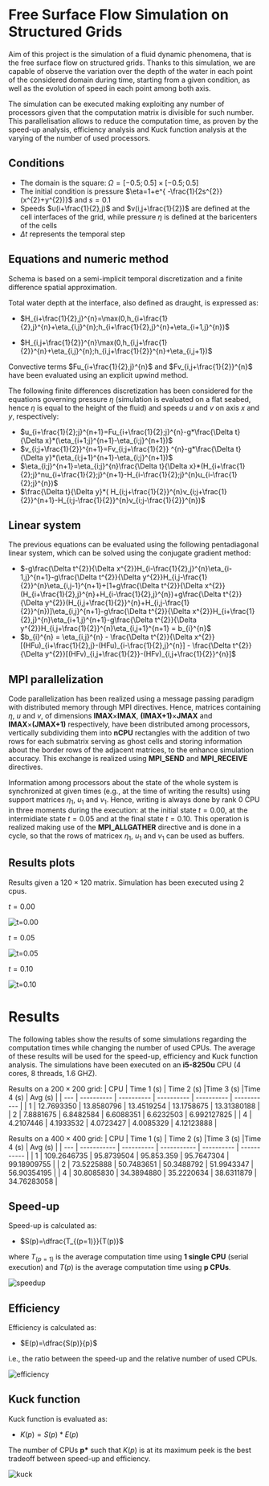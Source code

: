 # Free Surface Flow Simulation on Structured Grids

Aim of this project is the simulation of a fluid dynamic phenomena, that is the free surface flow on structured grids. Thanks to this simulation, we are capable of observe the variation over the depth of the water in each point of the considered domain during time, starting from a given condition, as well as the evolution of speed in each point among both axis.

The simulation can be executed making exploiting any number of processors given that the computation matrix is divisible for such number. This parallelisation allows to reduce the computation time, as proven by the speed-up analysis, efficiency analysis and Kuck function analysis at the varying of the number of used processors.

## Conditions

- The domain is the square: $\Omega=[-0.5;0.5]\times[-0.5;0.5]$
- The initial condition is pressure $\eta=1+e^{ -\frac{1}{2s^{2}}(x^{2}+y^{2})}$ and $s=0.1$
- Speeds $u(i+\frac{1}{2},j)$ and $v(i,j+\frac{1}{2})$ are defined at the cell interfaces of the grid, while pressure $\eta$ is defined at the baricenters of the cells
- $\Delta t$ represents the temporal step
  
## Equations and numeric method

Schema is based on a semi-implicit temporal discretization and a finite difference spatial approximation.

Total water depth at the interface, also defined as draught, is expressed as:
- $H_{i+\frac{1}{2},j}^{n}=\max(0,h_{i+\frac{1}{2},j}^{n}+\eta_{i,j}^{n};h_{i+\frac{1}{2},j}^{n}+\eta_{i+1,j}^{n})$

- $H_{i,j+\frac{1}{2}}^{n}\max(0,h_{i,j+\frac{1}{2}}^{n}+\eta_{i,j}^{n};h_{i,j+\frac{1}{2}}^{n}+\eta_{i,j+1})$

Convective terms $Fu_{i+\frac{1}{2},j}^{n}$ and $Fv_{i,j+\frac{1}{2}}^{n}$ have been evaluated using an explicit upwind method.

The following finite differences discretization has been considered for the equations governing pressure $\eta$ (simulation is evaluated on a flat seabed, hence $\eta$ is equal to the height of the fluid) and speeds $u$ and $v$ on axis $x$ and $y$, respectively:
- $u_{i+\frac{1}{2};j}^{n+1}=Fu_{i+\frac{1}{2};j}^{n}-g*\frac{\Delta t}{\Delta x}*(\eta_{i+1;j}^{n+1}-\eta_{i;j}^{n+1})$
- $v_{i;j+\frac{1}{2}}^{n+1}=Fv_{i;j+\frac{1}{2}} ^{n}-g*\frac{\Delta t}{\Delta y}*(\eta_{i;j+1}^{n+1}-\eta_{i;j}^{n+1})$
- $\eta_{i;j}^{n+1}=\eta_{i;j}^{n}\frac{\Delta t}{\Delta x}*(H_{i+\frac{1}{2};j}^nu_{i+\frac{1}{2};j}^{n+1}-H_{i-\frac{1}{2};j}^{n}u_{i-\frac{1}{2};j}^{n})$
- $\frac{\Delta t}{\Delta y}*( H_{i;j+\frac{1}{2}}^{n}v_{i;j+\frac{1}{2}}^{n+1}-H_{i;j-\frac{1}{2}}^{n}v_{i;j-\frac{1}{2}}^{n})$

## Linear system

The previous equations can be evaluated using the following pentadiagonal linear system, which can be solved using the conjugate gradient method:

- $-g\frac{\Delta t^{2}}{\Delta x^{2}}H_{i-\frac{1}{2},j}^{n}\eta_{i-1,j}^{n+1}-g\frac{\Delta t^{2}}{\Delta y^{2}}H_{i,j-\frac{1}{2}}^{n}\eta_{i,j-1}^{n+1}+[1+g\frac{\Delta t^{2}}{\Delta x^{2}}(H_{i+\frac{1}{2},j}^{n}+H_{i-\frac{1}{2},j}^{n})+g\frac{\Delta t^{2}}{\Delta y^{2}}(H_{i,j+\frac{1}{2}}^{n}+H_{i,j-\frac{1}{2}}^{n})]\eta_{i,j}^{n+1}-g\frac{\Delta t^{2}}{\Delta x^{2}}H_{i+\frac{1}{2},j}^{n}\eta_{i+1,j}^{n+1}-g\frac{\Delta t^{2}}{\Delta y^{2}}H_{i,j+\frac{1}{2}}^{n}\eta_{i,j+1}^{n+1} = b_{i}^{n}$
- $b_{i}^{n} = \eta_{i,j}^{n} -  \frac{\Delta t^{2}}{\Delta x^{2}}[(HFu)_{i+\frac{1}{2},j}-(HFu)_{i-\frac{1}{2},j}^{n}] -  \frac{\Delta t^{2}}{\Delta y^{2}}[(HFv)_{i,j+\frac{1}{2}}-(HFv)_{i,j+\frac{1}{2}}^{n}]$

## MPI parallelization

Code parallelization has been realized using a message passing paradigm with distributed memory through MPI directives. Hence, matrices containing $\eta$, $u$ and $v$, of dimensions **IMAX**$\times$**IMAX**, **(IMAX+1)**$\times$**JMAX** and **IMAX**$\times$**(JMAX+1)** respectively, have been distributed among processors, vertically subdividing them into **nCPU** rectangles with the addition of two rows for each submatrix serving as ghost cells and storing information about the border rows of the adjacent matrices, to the enhance simulation accuracy. This exchange is realized using **MPI_SEND** and **MPI_RECEIVE** directives.

Information among processors about the state of the whole system is synchronized at given times (e.g., at the time of writing the results) using support matrices $\eta_1$, $u_1$ and $v_1$. Hence, writing is always done by rank 0 CPU in three moments during the execution: at the initial state $t=0.00$, at the intermidiate state $t=0.05$ and at the final state $t=0.10$. This operation is realized making use of the **MPI_ALLGATHER** directive and is done in a cycle, so that the rows of matricex $\eta_1$, $u_1$ and $v_1$ can be used as buffers.

## Results plots

Results given a $120\times 120$ matrix. Simulation has been executed using 2 cpus.

$t=0.00$

![t=0.00](https://github.com/alberto-paparella/FreeSurfaceFlowSimulation/blob/main/images/test_2_cpu_120_120_matrix_0000_0000.PNG?raw=true)

$t=0.05$

![t=0.05](https://github.com/alberto-paparella/FreeSurfaceFlowSimulation/blob/main/images/test_2_cpu_120_120_matrix_0003_0000.PNG?raw=true)

$t=0.10$

![t=0.10](https://github.com/alberto-paparella/FreeSurfaceFlowSimulation/blob/main/images/test_2_cpu_120_120_matrix_0008_0000.PNG?raw=true)

# Results

The following tables show the results of some simulations regarding the computation times while changing the number of used CPUs. The average of these results will be used for the speed-up, efficiency and Kuck function analysis. The simulations have been executed on an **i5-8250u** CPU (4 cores, 8 threads, 1.6 GHZ).

Results on a $200\times 200$ grid:
| CPU | Time 1 (s) | Time 2 (s) |Time 3 (s)  |Time 4 (s)  | Avg (s)     |
| --- | ---------- | ---------- | ---------- | ---------- | ----------- |
| 1   | 12.7693350 | 13.8580796 | 13.4519254 | 13.1758675 | 13.31380188 |
| 2   | 7.8881675  | 6.8482584  | 6.6088351  | 6.6232503  | 6.992127825 |
| 4   | 4.2107446  | 4.1933532  | 4.0723427  | 4.0085329  | 4.12123888  |

Results on a $400\times 400$ grid:
| CPU | Time 1 (s)  | Time 2 (s) |Time 3 (s)   |Time 4 (s)  | Avg (s)     |
| --- | ----------- | ---------- | ----------- | ---------- | ----------- |
| 1   | 109.2646735 | 95.8739504 | 95.853.359  | 95.7647304 | 99.18909755 |
| 2   | 73.5225888  | 50.7483651 | 50.3488792  | 51.9943347 | 56.90354195 |
| 4   | 30.8085830  | 34.3894880 | 35.2220634  | 38.6311879 | 34.76283058 |

## Speed-up

Speed-up is calculated as:
- $S(p)=\dfrac{T_{(p=1)}}{T(p)}$

where $T_{(p=1)}$ is the average computation time using **1 single CPU** (serial execution) and $T(p)$ is the average computation time using **p CPUs**.

![speedup](https://github.com/alberto-paparella/FreeSurfaceFlowSimulation/blob/main/images/speedup.png?raw=true)

## Efficiency

Efficiency is calculated as:
- $E(p)=\dfrac{S(p)}{p}$

i.e., the ratio between the speed-up and the relative number of used CPUs.

![efficiency](https://github.com/alberto-paparella/FreeSurfaceFlowSimulation/blob/main/images/efficiency.png?raw=true)

## Kuck function

Kuck function is evaluated as:
- $K(p)=S(p)*E(p)$

The number of CPUs **p\*** such that $K(p)$ is at its maximum peek is the best tradeoff between speed-up and efficiency.

![kuck](https://github.com/alberto-paparella/FreeSurfaceFlowSimulation/blob/main/images/kuck.png?raw=true)
